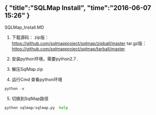 {
    "title":"SQLMap Install",
    "time":"2016-06-07 15:26"
}
------
SQLMap_Install.MD

1. 下载源码：
zip版：https://github.com/sqlmapproject/sqlmap/zipball/master 
tar.gz版：https://github.com/sqlmapproject/sqlmap/tarball/master

2. 安装python环境，需要python2.7 .

3. 解压SqlMap.zip 

4. 运行Cmd 查看python环境 

``` python
python -v

```

5. 切换到SqlMap路径
``` python
python sqlmap/sqlmap.py -help
```

